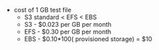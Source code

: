 - cost of 1 GB test file 
	- S3 standard < EFS < EBS
	- S3 - $0.023 per GB per month
	- EFS - $0.30 per GB per month
	- EBS - $0.10*100( provisioned storage) = $10